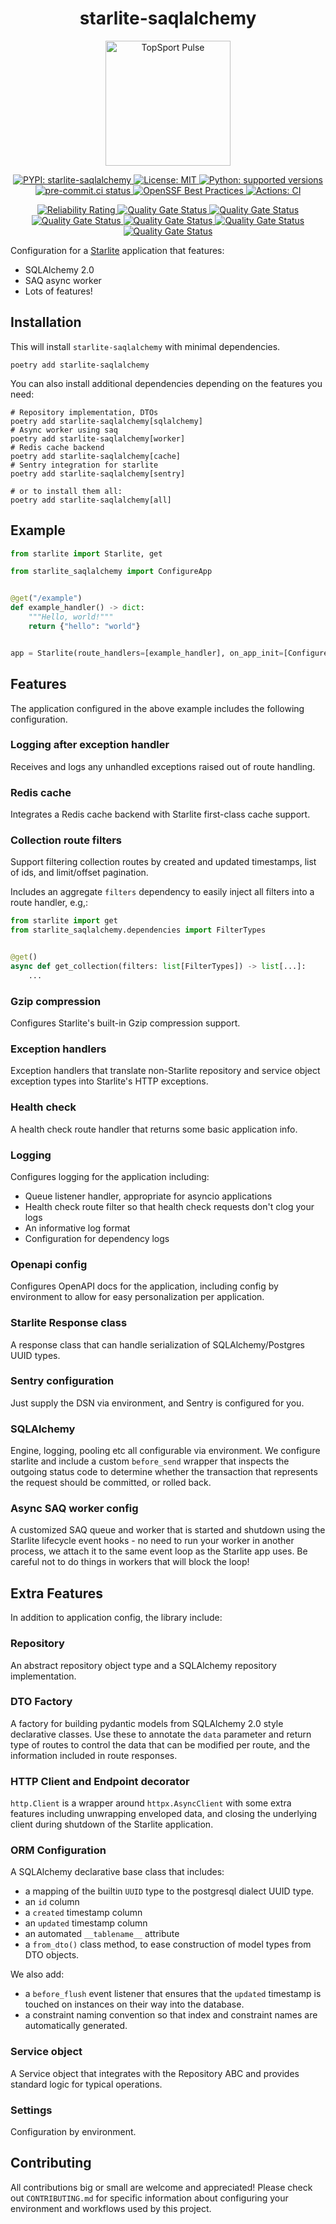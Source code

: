 <h1 align="center">starlite-saqlalchemy</h1>
<p align="center">
  <img src="https://www.topsport.com.au/assets/images/logo_pulse.svg" width="200" alt="TopSport Pulse"/>
</p>

<p align="center">
  <a href="https://pypi.org/project/starlite-saqlalchemy">
    <img src="https://img.shields.io/pypi/v/starlite-saqlalchemy" alt="PYPI: starlite-saqlalchemy"/>
  </a>
  <a href="https://github.com/topsport-com-au/starlite-saqlalchemy/blob/main/LICENSE">
    <img src="https://img.shields.io/pypi/l/starlite-saqlalchemy?color=blue" alt="License: MIT"/>
  </a>
  <a href="https://python.org">
    <img src="https://img.shields.io/pypi/pyversions/starlite-saqlalchemy" alt="Python: supported versions"/>
  </a>
  <a href="https://results.pre-commit.ci/latest/github/topsport-com-au/starlite-saqlalchemy/main">
    <img alt="pre-commit.ci status" src="https://results.pre-commit.ci/badge/github/topsport-com-au/starlite-saqlalchemy/main.svg"/>
  </a>
  <a href="https://bestpractices.coreinfrastructure.org/projects/6646">
    <img alt="OpenSSF Best Practices" src="https://bestpractices.coreinfrastructure.org/projects/6646/badge">
  </a>
  <a href="https://github.com/topsport-com-au/starlite-saqlalchemy/actions/workflows/ci.yml">
    <img alt="Actions: CI" src="https://github.com/topsport-com-au/starlite-saqlalchemy/actions/workflows/ci.yml/badge.svg?branch=main&event=push"/>
  </a>
</p>
<p align="center">
  <a href="https://sonarcloud.io/summary/new_code?id=topsport-com-au_starlite-saqlalchemy">
    <img alt="Reliability Rating" src="https://sonarcloud.io/api/project_badges/measure?project=topsport-com-au_starlite-saqlalchemy&metric=reliability_rating"/>
  </a>
  <a href="https://sonarcloud.io/summary/new_code?id=topsport-com-au_starlite-saqlalchemy">
    <img alt="Quality Gate Status" src="https://sonarcloud.io/api/project_badges/measure?project=topsport-com-au_starlite-saqlalchemy&metric=alert_status"/>
  </a>
  <a href="https://sonarcloud.io/summary/new_code?id=topsport-com-au_starlite-saqlalchemy">
    <img alt="Quality Gate Status" src="https://sonarcloud.io/api/project_badges/measure?project=topsport-com-au_starlite-saqlalchemy&metric=coverage"/>
  </a>
  <a href="https://sonarcloud.io/summary/new_code?id=topsport-com-au_starlite-saqlalchemy">
    <img alt="Quality Gate Status" src="https://sonarcloud.io/api/project_badges/measure?project=topsport-com-au_starlite-saqlalchemy&metric=sqale_rating"/>
  </a>
  <a href="https://sonarcloud.io/summary/new_code?id=topsport-com-au_starlite-saqlalchemy">
    <img alt="Quality Gate Status" src="https://sonarcloud.io/api/project_badges/measure?project=topsport-com-au_starlite-saqlalchemy&metric=security_rating"/>
  </a>
  <a href="https://sonarcloud.io/summary/new_code?id=topsport-com-au_starlite-saqlalchemy">
    <img alt="Quality Gate Status" src="https://sonarcloud.io/api/project_badges/measure?project=topsport-com-au_starlite-saqlalchemy&metric=bugs"/>
  </a>
  <a href="https://sonarcloud.io/summary/new_code?id=topsport-com-au_starlite-saqlalchemy">
    <img alt="Quality Gate Status" src="https://sonarcloud.io/api/project_badges/measure?project=topsport-com-au_starlite-saqlalchemy&metric=vulnerabilities"/>
  </a>
</p>

Configuration for a [Starlite](https://github.com/starlite-api/starlite) application that features:

- SQLAlchemy 2.0
- SAQ async worker
- Lots of features!

## Installation

This will install `starlite-saqlalchemy` with minimal dependencies.

```console
poetry add starlite-saqlalchemy
```

You can also install additional dependencies depending on the features you need:

```console
# Repository implementation, DTOs
poetry add starlite-saqlalchemy[sqlalchemy]
# Async worker using saq
poetry add starlite-saqlalchemy[worker]
# Redis cache backend
poetry add starlite-saqlalchemy[cache]
# Sentry integration for starlite
poetry add starlite-saqlalchemy[sentry]

# or to install them all:
poetry add starlite-saqlalchemy[all]
```

## Example

```python
from starlite import Starlite, get

from starlite_saqlalchemy import ConfigureApp


@get("/example")
def example_handler() -> dict:
    """Hello, world!"""
    return {"hello": "world"}


app = Starlite(route_handlers=[example_handler], on_app_init=[ConfigureApp()])
```

## Features

The application configured in the above example includes the following configuration.

### Logging after exception handler

Receives and logs any unhandled exceptions raised out of route handling.

### Redis cache

Integrates a Redis cache backend with Starlite first-class cache support.

### Collection route filters

Support filtering collection routes by created and updated timestamps, list of ids, and limit/offset
pagination.

Includes an aggregate `filters` dependency to easily inject all filters into a route handler, e.g,:

```python
from starlite import get
from starlite_saqlalchemy.dependencies import FilterTypes


@get()
async def get_collection(filters: list[FilterTypes]) -> list[...]:
    ...
```

### Gzip compression

Configures Starlite's built-in Gzip compression support.

### Exception handlers

Exception handlers that translate non-Starlite repository and service object exception
types into Starlite's HTTP exceptions.

### Health check

A health check route handler that returns some basic application info.

### Logging

Configures logging for the application including:

- Queue listener handler, appropriate for asyncio applications
- Health check route filter so that health check requests don't clog your logs
- An informative log format
- Configuration for dependency logs

### Openapi config

Configures OpenAPI docs for the application, including config by environment to allow for easy
personalization per application.

### Starlite Response class

A response class that can handle serialization of SQLAlchemy/Postgres UUID types.

### Sentry configuration

Just supply the DSN via environment, and Sentry is configured for you.

### SQLAlchemy

Engine, logging, pooling etc all configurable via environment. We configure starlite and include a
custom `before_send` wrapper that inspects the outgoing status code to determine whether the
transaction that represents the request should be committed, or rolled back.

### Async SAQ worker config

A customized SAQ queue and worker that is started and shutdown using the Starlite lifecycle event
hooks - no need to run your worker in another process, we attach it to the same event loop as the
Starlite app uses. Be careful not to do things in workers that will block the loop!

## Extra Features

In addition to application config, the library include:

### Repository

An abstract repository object type and a SQLAlchemy repository implementation.

### DTO Factory

A factory for building pydantic models from SQLAlchemy 2.0 style declarative classes. Use these to
annotate the `data` parameter and return type of routes to control the data that can be modified per
route, and the information included in route responses.

### HTTP Client and Endpoint decorator

`http.Client` is a wrapper around `httpx.AsyncClient` with some extra features including unwrapping
enveloped data, and closing the underlying client during shutdown of the Starlite application.

### ORM Configuration

A SQLAlchemy declarative base class that includes:

- a mapping of the builtin `UUID` type to the postgresql dialect UUID type.
- an `id` column
- a `created` timestamp column
- an `updated` timestamp column
- an automated `__tablename__` attribute
- a `from_dto()` class method, to ease construction of model types from DTO objects.

We also add:

- a `before_flush` event listener that ensures that the `updated` timestamp is touched on instances
  on their way into the database.
- a constraint naming convention so that index and constraint names are automatically generated.

### Service object

A Service object that integrates with the Repository ABC and provides standard logic for typical
operations.

### Settings

Configuration by environment.

## Contributing

All contributions big or small are welcome and appreciated! Please check out `CONTRIBUTING.md` for
specific information about configuring your environment and workflows used by this project.
